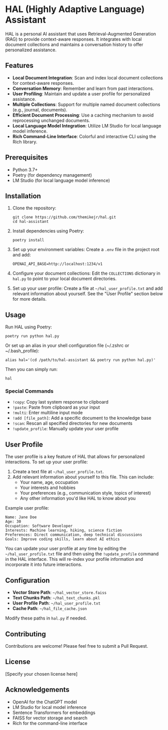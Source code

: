 # HAL (Highly Adaptive Language) Assistant

HAL is a personal AI assistant that uses Retrieval-Augmented Generation (RAG) to provide context-aware responses. It integrates with local document collections and maintains a conversation history to offer personalized assistance.

## Features

- **Local Document Integration**: Scan and index local document collections for context-aware responses.
- **Conversation Memory**: Remember and learn from past interactions.
- **User Profiling**: Maintain and update a user profile for personalized assistance.
- **Multiple Collections**: Support for multiple named document collections (e.g., journal, documents).
- **Efficient Document Processing**: Use a caching mechanism to avoid reprocessing unchanged documents.
- **Local Language Model Integration**: Utilize LM Studio for local language model inference.
- **Rich Command-Line Interface**: Colorful and interactive CLI using the Rich library.

## Prerequisites

- Python 3.7+
- Poetry (for dependency management)
- LM Studio (for local language model inference)

## Installation

1. Clone the repository:

   ```
   git clone https://github.com/themikejr/hal.git
   cd hal-assistant
   ```

2. Install dependencies using Poetry:

   ```
   poetry install
   ```

3. Set up your environment variables:
   Create a `.env` file in the project root and add:

   ```
   OPENAI_API_BASE=http://localhost:1234/v1
   ```

4. Configure your document collections:
   Edit the `COLLECTIONS` dictionary in `hal.py` to point to your local document directories.

5. Set up your user profile:
   Create a file at `~/hal_user_profile.txt` and add relevant information about yourself. See the "User Profile" section below for more details.

## Usage

Run HAL using Poetry:

```
poetry run python hal.py
```

Or set up an alias in your shell configuration file (~/.zshrc or ~/.bash_profile):

```
alias hal='(cd /path/to/hal-assistant && poetry run python hal.py)'
```

Then you can simply run:

```
hal
```

### Special Commands

- `!copy`: Copy last system response to clipboard
- `!paste`: Paste from clipboard as your input
- `!multi`: Enter multiline input mode
- `!add [file_path]`: Add a specific document to the knowledge base
- `!scan`: Rescan all specified directories for new documents
- `!update_profile`: Manually update your user profile

## User Profile

The user profile is a key feature of HAL that allows for personalized interactions. To set up your user profile:

1. Create a text file at `~/hal_user_profile.txt`.
2. Add relevant information about yourself to this file. This can include:
   - Your name, age, occupation
   - Your interests and hobbies
   - Your preferences (e.g., communication style, topics of interest)
   - Any other information you'd like HAL to know about you

Example user profile:

```
Name: Jane Doe
Age: 30
Occupation: Software Developer
Interests: Machine learning, hiking, science fiction
Preferences: Direct communication, deep technical discussions
Goals: Improve coding skills, learn about AI ethics
```

You can update your user profile at any time by editing the `~/hal_user_profile.txt` file and then using the `!update_profile` command in the HAL interface. This will re-index your profile information and incorporate it into future interactions.

## Configuration

- **Vector Store Path**: `~/hal_vector_store.faiss`
- **Text Chunks Path**: `~/hal_text_chunks.pkl`
- **User Profile Path**: `~/hal_user_profile.txt`
- **Cache Path**: `~/hal_file_cache.json`

Modify these paths in `hal.py` if needed.

## Contributing

Contributions are welcome! Please feel free to submit a Pull Request.

## License

[Specify your chosen license here]

## Acknowledgements

- OpenAI for the ChatGPT model
- LM Studio for local model inference
- Sentence Transformers for embeddings
- FAISS for vector storage and search
- Rich for the command-line interface
